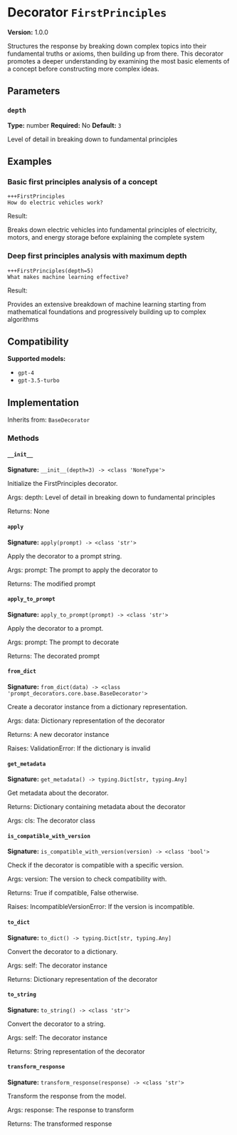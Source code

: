 # Decorator `FirstPrinciples`

**Version:** 1.0.0

Structures the response by breaking down complex topics into their fundamental truths or axioms, then building up from there. This decorator promotes a deeper understanding by examining the most basic elements of a concept before constructing more complex ideas.

## Parameters

### `depth`

**Type:** number
**Required:** No
**Default:** `3`

Level of detail in breaking down to fundamental principles

## Examples

### Basic first principles analysis of a concept

```
+++FirstPrinciples
How do electric vehicles work?
```

Result:

Breaks down electric vehicles into fundamental principles of electricity, motors, and energy storage before explaining the complete system

### Deep first principles analysis with maximum depth

```
+++FirstPrinciples(depth=5)
What makes machine learning effective?
```

Result:

Provides an extensive breakdown of machine learning starting from mathematical foundations and progressively building up to complex algorithms

## Compatibility

**Supported models:**

- `gpt-4`
- `gpt-3.5-turbo`

## Implementation

Inherits from: `BaseDecorator`

### Methods

#### `__init__`

**Signature:** `__init__(depth=3) -> <class 'NoneType'>`

Initialize the FirstPrinciples decorator.

Args:
    depth: Level of detail in breaking down to fundamental principles


Returns:
    None

#### `apply`

**Signature:** `apply(prompt) -> <class 'str'>`

Apply the decorator to a prompt string.

Args:
    prompt: The prompt to apply the decorator to


Returns:
    The modified prompt

#### `apply_to_prompt`

**Signature:** `apply_to_prompt(prompt) -> <class 'str'>`

Apply the decorator to a prompt.

Args:
    prompt: The prompt to decorate

Returns:
    The decorated prompt

#### `from_dict`

**Signature:** `from_dict(data) -> <class 'prompt_decorators.core.base.BaseDecorator'>`

Create a decorator instance from a dictionary representation.

Args:
    data: Dictionary representation of the decorator

Returns:
    A new decorator instance

Raises:
    ValidationError: If the dictionary is invalid

#### `get_metadata`

**Signature:** `get_metadata() -> typing.Dict[str, typing.Any]`

Get metadata about the decorator.

Returns:
    Dictionary containing metadata about the decorator


Args:
    cls: The decorator class

#### `is_compatible_with_version`

**Signature:** `is_compatible_with_version(version) -> <class 'bool'>`

Check if the decorator is compatible with a specific version.

Args:
    version: The version to check compatibility with.


Returns:
    True if compatible, False otherwise.


Raises:
    IncompatibleVersionError: If the version is incompatible.

#### `to_dict`

**Signature:** `to_dict() -> typing.Dict[str, typing.Any]`

Convert the decorator to a dictionary.

Args:
    self: The decorator instance

Returns:
    Dictionary representation of the decorator

#### `to_string`

**Signature:** `to_string() -> <class 'str'>`

Convert the decorator to a string.

Args:
    self: The decorator instance

Returns:
    String representation of the decorator

#### `transform_response`

**Signature:** `transform_response(response) -> <class 'str'>`

Transform the response from the model.

Args:
    response: The response to transform

Returns:
    The transformed response
